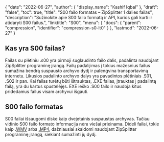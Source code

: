 {
  "date": "2022-06-27",
  "author": {
    "display_name": "Kashif Iqbal"
},
  "draft": "false",
  "toc": true,
  "title": "S00 failo formatas – ZipSplitter 1 dalies failas",
  "description": "Sužinokite apie S00 failo formatą ir API, kurios gali kurti ir atidaryti S00 failus.",
  "linktitle": "S00",
  "menu": {
    "docs": {
      "parent": "compression",
      "identifier": "compression-s0-lt0"
}
},
  "lastmod": "2022-06-27"
}

## Kas yra S00 failas?

Failas su plėtiniu .s00 yra pirmoji suglaudinto failo dalis, padalinta naudojant ZipSplitter programinę įrangą. Failų padalijimas į tokius mažesnius failus sumažina bendrą suspausto archyvo dydį ir palengvina transportavimą internetu. Likusios padalinto archyvo dalys yra pavadintos plėtiniais .S01, .S02 ir pan. Kai failas turėtų būti ištrauktas, .EXE failas, įtrauktas į padalintą failą, yra du kartus spustelėjęs. EXE ieško .S00 failo ir naudoja kitus pridedamus failus visam archyvui išgauti.

## S00 failo formatas

S00 failai išsaugomi diske kaip dvejetainis suspaustas archyvas. Tačiau vidinio S00 failo formato informacija nėra viešai prieinama. Dideli failai, tokie kaip .[WMV](/video/wmv/) arba [.MP4](/video/mp4/), dažniausiai skaidomi naudojant ZipSplitter programinę įrangą, siekiant sumažinti jų dydį.

